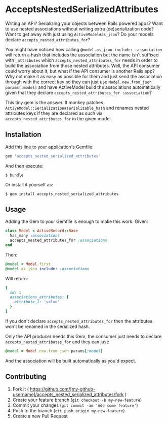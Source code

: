 # AcceptsNestedSerializedAttributes

Writing an API? Serializing your objects between Rails powered apps? Want to use nested associations without writing extra (de)serialization code? Want to get away with just using `ActiveModel#as_json`? Do your models declare `accepts_nested_attributes_for`?

You might have noticed how calling `@model.as_json include: :association` will return a hash that includes the association but the name isn't suffixed with `_attributes` which `accepts_nested_attributes_for` needs in order to build the association from those nested attributes. Well, the API consumer could worry about it, but what if the API consumer is another Rails app? Why not make it as easy as possible for them and just send the association through with the correct key so they can just use `Model.new.from_json params[:model]` and have ActiveModel build the associations automatically given that they declare `accepts_nested_attributes_for :association`? 

This tiny gem is the answer. It monkey patches `ActiveModel::Serialization#serializable_hash` and renames nested attributes keys if they are declared as such via `accepts_nested_attributes_for` in the given model.

## Installation

Add this line to your application's Gemfile:

```ruby
gem 'accepts_nested_serialized_attributes'
```

And then execute:

    $ bundle

Or install it yourself as:

    $ gem install accepts_nested_serialized_attributes

## Usage

Adding the Gem to your Gemfile is enough to make this work. Given:

```ruby
class Model < ActiveRecord::Base
  has_many :associations
  accepts_nested_attributes_for :associations
end
```

Then:

```ruby
@model = Model.first
@model.as_json include: :associations
```

Will return:

```ruby
{
  id: 1
  associations_attributes: {
    attribute_1: 'value'
  }
}
```

If you don't declare `accepts_nested_attributes_for` then the attributes won't be renamed in the serialized hash.

Only the API producer needs this Gem, the consumer just needs to declare `accepts_nested_attributes_for` and they can just:

```ruby
@model = Model.new.from_json params[:model]
```

And the association will be built automatically as you'd expect.

## Contributing

1. Fork it ( https://github.com/[my-github-username]/accepts_nested_serialized_attributes/fork )
2. Create your feature branch (`git checkout -b my-new-feature`)
3. Commit your changes (`git commit -am 'Add some feature'`)
4. Push to the branch (`git push origin my-new-feature`)
5. Create a new Pull Request
